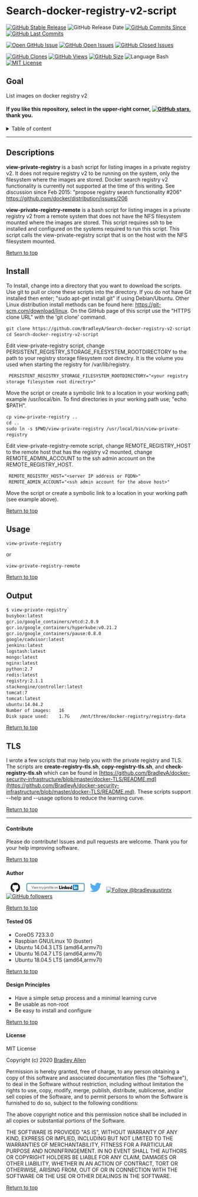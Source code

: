 # Search-docker-registry-v2-script
[![GitHub Stable Release](https://img.shields.io/badge/Release-v2.2-blue.svg)](https://github.com/BradleyA/Search-docker-registry-v2-script/releases/tag/v2.2)
![GitHub Release Date](https://img.shields.io/github/release-date/BradleyA/Search-docker-registry-v2-script?color=blue)
[![GitHub Commits Since](https://img.shields.io/github/commits-since/BradleyA/Search-docker-registry-v2-script/v2.2?color=orange)](https://github.com/BradleyA/Search-docker-registry-v2-script/commits/)
[![GitHub Last Commits](https://img.shields.io/github/last-commit/BradleyA/Search-docker-registry-v2-script.svg)](https://github.com/BradleyA/Search-docker-registry-v2-script/commits/)

[![Open GitHub Issue](https://img.shields.io/badge/Open_an-Incident-brightgreen.svg)](https://github.com/BradleyA/Search-docker-registry-v2-script/issues/new/choose)
[![GitHub Open Issues](https://img.shields.io/github/issues/BradleyA/Search-docker-registry-v2-script?color=purple)](https://github.com/BradleyA/Search-docker-registry-v2-script/issues?q=is%3Aopen+is%3Aissue)
[![GitHub Closed Issues](https://img.shields.io/github/issues-closed/BradleyA/Search-docker-registry-v2-script?color=purple)](https://github.com/BradleyA/Search-docker-registry-v2-script/issues?q=is%3Aclosed+is%3Aissue)

[<img alt="GitHub Clones" src="https://img.shields.io/static/v1?label=Clones&message=287&color=blueviolet">](https://github.com/BradleyA/Search-docker-registry-v2-script/blob/master/images/clone.table.md)
[<img alt="GitHub Views" src="https://img.shields.io/static/v1?label=Views&message=4041&color=blueviolet">](https://github.com/BradleyA/Search-docker-registry-v2-script/blob/master/images/view.table.md)
[![GitHub Size](https://img.shields.io/github/repo-size/BradleyA/Search-docker-registry-v2-script.svg)](https://github.com/BradleyA/Search-docker-registry-v2-script/)
![Language Bash](https://img.shields.io/badge/%20Language-bash-blue.svg)
[![MIT License](http://img.shields.io/badge/License-MIT-blue.png)](LICENSE)

## Goal

List images on docker registry v2

#### If you like this repository, select in the upper-right corner, [![GitHub stars](https://img.shields.io/github/stars/BradleyA/Search-docker-registry-v2-script.svg?style=social&label=Star&maxAge=2592000)](https://GitHub.com/BradleyA/Search-docker-registry-v2-script/stargazers/), thank you.

<details>
<summary>Table of content</summary>

## Table of content
- [Descriptions](#Descriptions)
- [Install](#Install)
- [Usage](#Usage)
- [Output](#Output)
- [TLS](#TLS)
----
- [Contribute](#Contribute)
- [Author](#Author)
- [Tested OS](#Tested-OS)
- [Design Principles](#Design-Principles)
- [License](#License)

</details>

----

## Descriptions

**view-private-registry** is a bash script for listing images in a private registry v2.  It does not require registry v2 to be running on the system, only the filesystem where the images are stored.  Docker search registry v2 functionality is currently not supported at the time of this writing. See discussion since Feb 2015: "propose registry search functionality #206" https://github.com/docker/distribution/issues/206

**view-private-registry-remote** is a bash script for listing images in a private registry v2 from a remote system that does not have the NFS filesystem mounted where the images are stored.  This script requires ssh to be installed and configured on the systems required to run this script.  This script calls the view-private-registry script that is on the host with the NFS filesystem mounted.

[Return to top](https://github.com/BradleyA/Search-docker-registry-v2-script.1.0/blob/master/README.md#search-docker-registry-v2-script)

## Install

To Install, change into a directory that you want to download the scripts. Use git to pull or clone these scripts into the directory. If you do not have Git installed then enter; "sudo apt-get install git" if using Debian/Ubuntu. Other Linux distribution install methods can be found here: https://git-scm.com/download/linux. On the GitHub page of this script use the "HTTPS clone URL" with the 'git clone' command.

    git clone https://github.com/BradleyA/Search-docker-registry-v2-script
    cd Search-docker-registry-v2-script

Edit view-private-registry script, change PERSISTENT_REGISTRY_STORAGE_FILESYSTEM_ROOTDIRECTORY to the path to your registry storage filesystem root directry.  It is the volume you used when starting the registry for /var/lib/registry.

     PERSISTENT_REGISTRY_STORAGE_FILESYSTEM_ROOTDIRECTORY="<your registry storage filesystem root directry>"

Move the script or create a symbolic link to a location in your working path; example /usr/local/bin. To find directories in your working path use; "echo $PATH".

    cp view-private-registry ..
    cd ..
    sudo ln -s $PWD/view-private-registry /usr/local/bin/view-private-registry
    
Edit view-private-registry-remote script, change REMOTE_REGISTRY_HOST to the remote host that has the registry v2 mounted, change REMOTE_ADMIN_ACCOUNT to the ssh admin account on the REMOTE_REGISTRY_HOST.  

     REMOTE_REGISTRY_HOST="<server IP address or FQDN>"
     REMOTE_ADMIN_ACCOUNT="<ssh admin account for the above host>"

Move the script or create a symbolic link to a location in your working path (see example above). 

[Return to top](https://github.com/BradleyA/Search-docker-registry-v2-script.1.0/blob/master/README.md#search-docker-registry-v2-script)

## Usage

    view-private-registry
or

    view-private-registry-remote

[Return to top](https://github.com/BradleyA/Search-docker-registry-v2-script.1.0/blob/master/README.md#search-docker-registry-v2-script)

## Output

    $ view-private-registry`
    busybox:latest
    gcr.io/google_containers/etcd:2.0.9
    gcr.io/google_containers/hyperkube:v0.21.2
    gcr.io/google_containers/pause:0.8.0
    google/cadvisor:latest
    jenkins:latest
    logstash:latest
    mongo:latest
    nginx:latest
    python:2.7
    redis:latest
    registry:2.1.1
    stackengine/controller:latest
    tomcat:7
    tomcat:latest
    ubuntu:14.04.2
    Number of images:   16
    Disk space used:    1.7G    /mnt/three/docker-registry/registry-data

[Return to top](https://github.com/BradleyA/Search-docker-registry-v2-script.1.0/blob/master/README.md#search-docker-registry-v2-script)

## TLS
I wrote a few scripts that may help you with the private registry and TLS.  The scripts are **create-registry-tls.sh**, **copy-registry-tls.sh**, and **check-registry-tls.sh** which can be found in [https://github.com/BradleyA/docker-security-infrastructure/blob/master/docker-TLS/README.md](https://github.com/BradleyA/docker-security-infrastructure/blob/master/docker-TLS/README.md).  These scripts support --help and --usage options to reduce the learning curve.

[Return to top](https://github.com/BradleyA/Search-docker-registry-v2-script.1.0/blob/master/README.md#search-docker-registry-v2-script)

----

#### Contribute
Please do contribute! Issues and pull requests are welcome.  Thank you for your help improving software.

[Return to top](https://github.com/BradleyA/Search-docker-registry-v2-script.1.0/blob/master/README.md#search-docker-registry-v2-script)

#### Author
[<img id="github" src="images/github.png" width="50" a="https://github.com/BradleyA/">](https://github.com/BradleyA/)    [<img src="images/linkedin.png" style="max-width:100%;" >](https://www.linkedin.com/in/bradleyhallen) [<img id="twitter" src="images/twitter.png" width="50" a="twitter.com/bradleyaustintx/">](https://twitter.com/bradleyaustintx/)       <a href="https://twitter.com/intent/follow?screen_name=bradleyaustintx"> <img src="https://img.shields.io/twitter/follow/bradleyaustintx.svg?label=Follow%20@bradleyaustintx" alt="Follow @bradleyaustintx" />    </a>          [![GitHub followers](https://img.shields.io/github/followers/BradleyA.svg?style=social&label=Follow&maxAge=2592000)](https://github.com/BradleyA?tab=followers)

[Return to top](https://github.com/BradleyA/Search-docker-registry-v2-script.1.0/blob/master/README.md#search-docker-registry-v2-script)

#### Tested OS
 * CoreOS 723.3.0
 * Raspbian GNU/Linux 10 (buster)
 * Ubuntu 14.04.3 LTS (amd64,armv7l)
 * Ubuntu 16.04.7 LTS (amd64,armv7l)
 * Ubuntu 18.04.5 LTS (amd64,armv7l)

[Return to top](https://github.com/BradleyA/Search-docker-registry-v2-script.1.0/blob/master/README.md#search-docker-registry-v2-script)

#### Design Principles
 * Have a simple setup process and a minimal learning curve
 * Be usable as non-root
 * Be easy to install and configure
 
 [Return to top](https://github.com/BradleyA/Search-docker-registry-v2-script.1.0/blob/master/README.md#search-docker-registry-v2-script)

#### License
MIT License

Copyright (c) 2020 [Bradley Allen](https://www.linkedin.com/in/bradleyhallen)

Permission is hereby granted, free of charge, to any person obtaining a copy of this software and associated documentation files (the "Software"), to deal in the Software without restriction, including without limitation the rights to use, copy, modify, merge, publish, distribute, sublicense, and/or sell copies of the Software, and to permit persons to whom the Software is furnished to do so, subject to the following conditions:

The above copyright notice and this permission notice shall be included in all copies or substantial portions of the Software.

THE SOFTWARE IS PROVIDED "AS IS", WITHOUT WARRANTY OF ANY KIND, EXPRESS OR IMPLIED, INCLUDING BUT NOT LIMITED TO THE WARRANTIES OF MERCHANTABILITY, FITNESS FOR A PARTICULAR PURPOSE AND NONINFRINGEMENT. IN NO EVENT SHALL THE AUTHORS OR COPYRIGHT HOLDERS BE LIABLE FOR ANY CLAIM, DAMAGES OR OTHER LIABILITY, WHETHER IN AN ACTION OF CONTRACT, TORT OR OTHERWISE, ARISING FROM, OUT OF OR IN CONNECTION WITH THE SOFTWARE OR THE USE OR OTHER DEALINGS IN THE SOFTWARE.

[Return to top](https://github.com/BradleyA/Search-docker-registry-v2-script.1.0/blob/master/README.md#search-docker-registry-v2-script)
